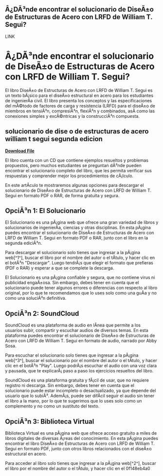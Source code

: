 ## Â¿DÃ³nde encontrar el solucionario de DiseÃ±o de Estructuras de Acero con LRFD de William T. Segui?

 LINK 
# Â¿DÃ³nde encontrar el solucionario de DiseÃ±o de Estructuras de Acero con LRFD de William T. Segui?
  
El libro DiseÃ±o de Estructuras de Acero con LRFD de William T. Segui es un texto bÃ¡sico para el diseÃ±o estructural en acero para los estudiantes de ingenierÃ­a civil. El libro presenta los conceptos y las especificaciones del mÃ©todo de factores de carga y resistencia (LRFD) para el diseÃ±o de miembros en tensiÃ³n, compresiÃ³n, flexiÃ³n y combinados, asÃ­ como las conexiones simples y excÃ©ntricas y la construcciÃ³n compuesta.
 
## solucionario de dise o de estructuras de acero william t segui segunda edicion


[**Download File**](https://www.google.com/url?q=https%3A%2F%2Furllio.com%2F2tLkGW&sa=D&sntz=1&usg=AOvVaw0pJWjPCUsxO765dmxXuzVR)

  
El libro cuenta con un CD que contiene ejemplos resueltos y problemas propuestos, pero muchos estudiantes se preguntan dÃ³nde pueden encontrar el solucionario completo del libro, que les permita verificar sus respuestas y comprender mejor los procedimientos de cÃ¡lculo.
  
En este artÃ­culo te mostraremos algunas opciones para descargar el solucionario de DiseÃ±o de Estructuras de Acero con LRFD de William T. Segui en formato PDF o RAR, de forma gratuita y segura.
  
## OpciÃ³n 1: El Solucionario
  
El Solucionario es una pÃ¡gina web que ofrece una gran variedad de libros y solucionarios de ingenierÃ­a, ciencias y otras disciplinas. En esta pÃ¡gina puedes encontrar el solucionario de DiseÃ±o de Estructuras de Acero con LRFD de William T. Segui en formato PDF o RAR, junto con el libro en la segunda ediciÃ³n.
  
Para descargar el solucionario solo tienes que ingresar a la pÃ¡gina web[^1^], buscar el libro por el nombre del autor o el tÃ­tulo, y hacer clic en el botÃ³n "Descargar". Luego tendrÃ¡s que elegir el formato que prefieras (PDF o RAR) y esperar a que se complete la descarga.
  
El Solucionario es una pÃ¡gina confiable y segura, que no contiene virus ni publicidad engaÃ±osa. Sin embargo, debes tener en cuenta que el solucionario puede tener algunos errores o diferencias con respecto al libro original, por lo que te recomendamos que lo uses solo como una guÃ­a y no como una soluciÃ³n definitiva.
  
## OpciÃ³n 2: SoundCloud
  
SoundCloud es una plataforma de audio en lÃ­nea que permite a los usuarios subir, compartir y escuchar audios de diversos temas. En esta plataforma puedes encontrar el solucionario de DiseÃ±o de Estructuras de Acero con LRFD de William T. Segui en formato de audio, narrado por Abby Sosa.
  
Para escuchar el solucionario solo tienes que ingresar a la pÃ¡gina web[^3^], buscar el solucionario por el nombre del autor o el tÃ­tulo, y hacer clic en el botÃ³n "Play". Luego podrÃ¡s escuchar el audio con una voz clara y pausada, que te explicarÃ¡ paso a paso los ejercicios resueltos del libro.
  
SoundCloud es una plataforma gratuita y fÃ¡cil de usar, que no requiere registro ni descarga. Sin embargo, debes tener en cuenta que el solucionario puede estar incompleto o desactualizado, ya que depende del usuario que lo subiÃ³. AdemÃ¡s, puede ser difÃ­cil seguir el audio sin tener el libro a la mano, por lo que te sugerimos que lo uses solo como un complemento y no como un sustituto del texto.
  
## OpciÃ³n 3: Biblioteca Virtual
  
Biblioteca Virtual es una pÃ¡gina web que ofrece acceso gratuito a miles de libros digitales de diversas Ã¡reas del conocimiento. En esta pÃ¡gina puedes encontrar el libro DiseÃ±o de Estructuras de Acero con LRFD de William T. Segui en formato PDF, junto con otros libros relacionados con el diseÃ±o estructural en acero.
  
Para acceder al libro solo tienes que ingresar a la pÃ¡gina web[^2^], buscar el libro por el nombre del autor o el tÃ­tulo, y hacer clic en el
 0f148eb4a0

